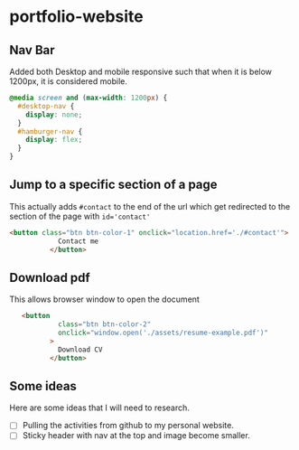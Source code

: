 # portfolio-website

## Nav Bar

Added both Desktop and mobile responsive such that when it is below 1200px, it is considered mobile.
```css
@media screen and (max-width: 1200px) {
  #desktop-nav {
    display: none;
  }
  #hamburger-nav {
    display: flex;
  }
}
```

## Jump to a specific section of a page 
This actually adds `#contact` to the end of the url which get redirected to the section of the page with `id='contact'`

```html
<button class="btn btn-color-1" onclick="location.href='./#contact'">
            Contact me
          </button>
```

## Download pdf 
This allows browser window to open the document 
```html
   <button
            class="btn btn-color-2"
            onclick="window.open('./assets/resume-example.pdf')"
          >
            Download CV
          </button>
```


## Some ideas
Here are some ideas that I will need to research.
- [ ] Pulling the activities from github to my personal website.
- [ ] Sticky header with nav at the top and image become smaller.
